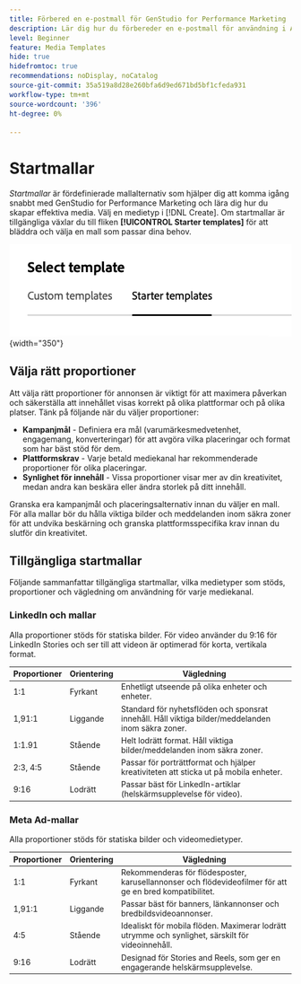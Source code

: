```yaml
---
title: Förbered en e-postmall för GenStudio for Performance Marketing
description: Lär dig hur du förbereder en e-postmall för användning i Adobe GenStudio for Performance Marketing.
level: Beginner
feature: Media Templates
hide: true
hidefromtoc: true
recommendations: noDisplay, noCatalog
source-git-commit: 35a519a8d28e260bfa6d9ed671bd5bf1cfeda931
workflow-type: tm+mt
source-wordcount: '396'
ht-degree: 0%

---
```


# Startmallar

_Startmallar_ är fördefinierade mallalternativ som hjälper dig att komma igång snabbt med GenStudio for Performance Marketing och lära dig hur du skapar effektiva media. Välj en medietyp i [!DNL Create]. Om startmallar är tillgängliga växlar du till fliken **[!UICONTROL Starter templates]** för att bläddra och välja en mall som passar dina behov.

![Fliken Startmallar](/help/assets/starter-templates.png "Välj mallflikar"){width="350"}

## Välja rätt proportioner

Att välja rätt proportioner för annonsen är viktigt för att maximera påverkan och säkerställa att innehållet visas korrekt på olika plattformar och på olika platser. Tänk på följande när du väljer proportioner:

- **Kampanjmål** - Definiera era mål (varumärkesmedvetenhet, engagemang, konverteringar) för att avgöra vilka placeringar och format som har bäst stöd för dem.
- **Plattformskrav** - Varje betald mediekanal har rekommenderade proportioner för olika placeringar.
- **Synlighet för innehåll** - Vissa proportioner visar mer av din kreativitet, medan andra kan beskära eller ändra storlek på ditt innehåll.

Granska era kampanjmål och placeringsalternativ innan du väljer en mall. För alla mallar bör du hålla viktiga bilder och meddelanden inom säkra zoner för att undvika beskärning och granska plattformsspecifika krav innan du slutför din kreativitet.

## Tillgängliga startmallar

Följande sammanfattar tillgängliga startmallar, vilka medietyper som stöds, proportioner och vägledning om användning för varje mediekanal.

### LinkedIn och mallar

Alla proportioner stöds för statiska bilder. För video använder du 9:16 för LinkedIn Stories och ser till att videon är optimerad för korta, vertikala format.

| Proportioner | Orientering | Vägledning |
|--------------|--------------|------------------------------------------------------------------------------------------------|
| 1:1 | Fyrkant | Enhetligt utseende på olika enheter och enheter. |
| 1,91:1 | Liggande | Standard för nyhetsflöden och sponsrat innehåll. Håll viktiga bilder/meddelanden inom säkra zoner. |
| 1:1.91 | Stående | Helt lodrätt format. Håll viktiga bilder/meddelanden inom säkra zoner. |
| 2:3, 4:5 | Stående | Passar för porträttformat och hjälper kreativiteten att sticka ut på mobila enheter. |
| 9:16 | Lodrätt | Passar bäst för LinkedIn-artiklar (helskärmsupplevelse för video). |

### Meta Ad-mallar

Alla proportioner stöds för statiska bilder och videomedietyper.

| Proportioner | Orientering | Vägledning |
|--------------|--------------|------------------------------------------------------------------------------------------------|
| 1:1 | Fyrkant | Rekommenderas för flödesposter, karusellannonser och flödevideofilmer för att ge en bred kompatibilitet. |
| 1,91:1 | Liggande | Passar bäst för banners, länkannonser och bredbildsvideoannonser. |
| 4:5 | Stående | Idealiskt för mobila flöden. Maximerar lodrätt utrymme och synlighet, särskilt för videoinnehåll. |
| 9:16 | Lodrätt | Designad för Stories and Reels, som ger en engagerande helskärmsupplevelse. |
